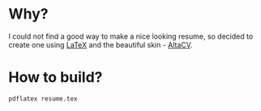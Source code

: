 
# Why?

I could not find a good way to make a nice looking resume, so decided to create one using [LaTeX](https://www.latex-project.org/) and the beautiful skin - [AltaCV](https://github.com/liantze/AltaCV).

# How to build?

```shell
pdflatex resume.tex
```
